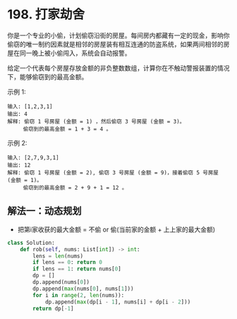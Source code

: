 # 198. 打家劫舍
你是一个专业的小偷，计划偷窃沿街的房屋。每间房内都藏有一定的现金，影响你偷窃的唯一制约因素就是相邻的房屋装有相互连通的防盗系统，如果两间相邻的房屋在同一晚上被小偷闯入，系统会自动报警。

给定一个代表每个房屋存放金额的非负整数数组，计算你在不触动警报装置的情况下，能够偷窃到的最高金额。

示例 1:
```
输入: [1,2,3,1]
输出: 4
解释: 偷窃 1 号房屋 (金额 = 1) ，然后偷窃 3 号房屋 (金额 = 3)。
     偷窃到的最高金额 = 1 + 3 = 4 。
```

示例 2:
```
输入: [2,7,9,3,1]
输出: 12
解释: 偷窃 1 号房屋 (金额 = 2), 偷窃 3 号房屋 (金额 = 9)，接着偷窃 5 号房屋 (金额 = 1)。
     偷窃到的最高金额 = 2 + 9 + 1 = 12 。
```

## 解法一：动态规划
- 把第i家收获的最大金额 = 不偷 or 偷(当前家的金额 + 上上家的最大金额)
```python
class Solution:
    def rob(self, nums: List[int]) -> int:
        lens = len(nums)
        if lens == 0: return 0
        if lens == 1: return nums[0]
        dp = []
        dp.append(nums[0])
        dp.append(max(nums[0], nums[1]))
        for i in range(2, len(nums)):
            dp.append(max(dp[i - 1], nums[i] + dp[i - 2]))
        return dp[-1]
```